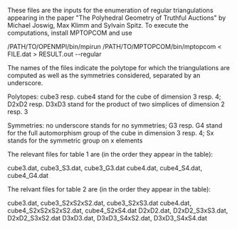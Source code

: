 These files are the inputs for the enumeration of regular triangulations appearing in the paper "The Polyhedral Geometry of Truthful Auctions" by Michael Joswig, Max Klimm and Sylvain Spitz.
To execute the computations, install MPTOPCOM and use

/PATH/TO/OPENMPI/bin/mpirun /PATH/TO/MPTOPCOM/bin/mptopcom < FILE.dat > RESULT.out --regular

The names of the files indicate the polytope for which the triangulations are computed as well as the symmetries considered, separated by an underscore.

Polytopes:
cube3 resp. cube4 stand for the cube of dimension 3 resp. 4;
D2xD2 resp. D3xD3 stand for the product of two simplices of dimension 2 resp. 3

Symmetries:
no underscore stands for no symmetries;
G3 resp. G4 stand for the full automorphism group of the cube in dimension 3 resp. 4;
Sx stands for the symmetric group on x elements

The relevant files for table 1 are (in the order they appear in the table):

cube3.dat, cube3_S3.dat, cube3_G3.dat
cube4.dat, cube4_S4.dat, cube4_G4.dat

The relvant files for table 2 are (in the order they appear in the table):

cube3.dat, cube3_S2xS2xS2.dat, cube3_S2xS3.dat
cube4.dat, cube4_S2xS2xS2xS2.dat, cube4_S2xS4.dat
D2xD2.dat, D2xD2_S3xS3.dat, D2xD2_S3xS2.dat
D3xD3.dat, D3xD3_S4xS2.dat, D3xD3_S4xS4.dat
